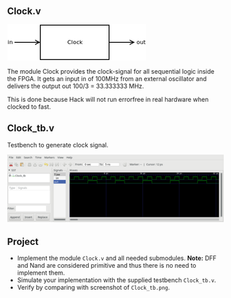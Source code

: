 ## Clock.v
![](Clock.png)

The module Clock provides the clock-signal for all sequential logic inside the FPGA. It gets an input in of 100MHz from an external oscillator and delivers the output out 100/3 = 33.333333 MHz.

This is done because Hack will not run errorfree in real hardware when clocked to fast.

## Clock_tb.v
Testbench to generate clock signal.

![](Clock_tb.png)
## Project
* Implement the module `Clock.v` and all needed submodules.
**Note:** DFF and Nand are considered primitive and thus there is no need to implement them.
* Simulate your implementation with the supplied testbench `Clock_tb.v`.
* Verify by comparing with screenshot of `Clock_tb.png`.
